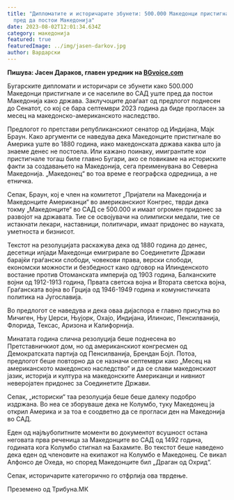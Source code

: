 ```yaml
---
title: "Дипломатите и историчарите збунети: 500.000 Македонци пристигнале во САД
  пред да постои Македонија"
date: 2023-08-02T12:01:34.634Z
category: македонија
featured: true
featuredImage: ../img/jasen-darkov.jpg
author: Вардарски
---
```

<!--StartFragment-->

**Пишува: Јасен Дараков, главен уредник на [BGvoice.com](https://bgvoice.com/diplomati-i-istorici-nedoumiavat-500-000-makedonci-pristignali-v-sasht-predi-da-ima-makedoniia?fbclid=IwAR0HEuE02GeO2b20nKrL4S38PztLA0IhS_7-wla2D2jZBSQW0429oRKQ6C4)**

Бугарските дипломати и историчари се збунети како 500.000 Македонци пристигнале и се населиле во САД уште пред да постои Македонија како држава. Заклучоците доаѓаат од предлогот поднесен до Сенатот, со кој се бара септември 2023 година да биде прогласен за месец на македонско-американското наследство.

Предлогот го претстави републиканскиот сенатор од Индијана, Мајк Браун. Како аргументи се наведува дека Македонците пристигнале во Америка уште во 1880 година, иако македонската држава каква што ја знаеме денес не постоела. Или кажано поинаку, имигрантите кои пристигнале тогаш биле главно Бугари, ако се повикаме на историските факти за создавањето на Македонија, сега преименувана во Северна Македонија. „Македонец“ во тоа време е географска одредница, а не етничка.

Сепак, Браун, кој е член на комитетот „Пријатели на Македонија и Македонците Американци“ во американскиот Конгрес, тврди дека токму „Македонците“ во САД се 500.000 и имаат огромен придонес за развојот на државата. Тие се освојувачи на олимписки медали, тие се истакнати лекари, наставници, политичари, имаат придонес во науката, уметноста и бизнисот.

Текстот на резолуцијата раскажува дека од 1880 година до денес, десетици илјади Македонци емигрирале во Соединетите Држави барајќи граѓански слободи, човекови права, верски слободи, економски можности и безбедност како одговор на Илинденското востание против Отоманската империја од 1903 година, Балканските војни од 1912-1913 година, Првата светска војна и Втората светска војна, Граѓанската војна во Грција од 1946-1949 година и комунистичката политика на Југославија.

Во предлогот се наведува и дека оваа дијаспора е главно присутна во Мичиген, Њу Џерси, Њујорк, Охајо, Индијана, Илиноис, Пенсилванија, Флорида, Тексас, Аризона и Калифорнија.

Минатата година слична резолуција беше поднесена во Претставничкиот дом, но од американскиот конгресмен од Демократската партија од Пенсилванија, Брендан Бојл. Потоа, предлогот беше повторно да се назначи септември како „Месец на американското македонско наследство“ и да се слави македонскиот јазик, историја и култура на македонските Американци и нивниот неверојатен придонес за Соединетите Држави.

Сепак, „историски“ таа резолуција беше беше далеку подобро издржана. Во неа се зборуваше дека не Колумбо, туку Македонец ја открил Америка и за тоа е соодветно да се прогласи ден на Македонија во САД.

Еден од најљубопитните моменти во документот всушност остана неговата прва реченица за Македонците во САД од 1492 година, годината кога Колумбо стигнал на Бахамите. Во текстот беше наведено дека еден од членовите на екипажот на Колумбо е Македонец. Се викал Алфонсо де Охеда, но според Македонците бил „Драган од Охрид“.

Сепак, историчарите категорично го отфрлија ова тврдење.

<!--EndFragment-->



Преземено од Трибуна.МК